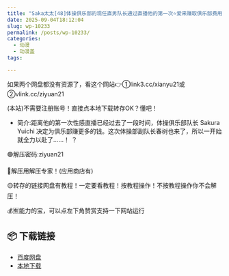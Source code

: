 ```yaml
---
title: "Saka太太[48]体操俱乐部的现任直男队长通过直播他的第一次⭐爱来赚取俱乐部费用！ ！"
date: 2025-09-04T18:12:04
slug: wp-10233
permalink: /posts/wp-10233/
categories:
  - 动漫
  - 动漫盖
tags:

---
```


如果两个网盘都没有资源了，看这个网站👉①link3.cc/xianyu21或②vlink.cc/ziyuan21

(本站)不需要注册账号！直接点本地下载转存OK？懂吧！

*   简介:距离他的第一次性感直播已经过去了一段时间，体操俱乐部队长 Sakura Yuichi 决定为俱乐部赚更多的钱。这次体操部副队长春树也来了，所以一开始就全力以赴了……！ ？

🟢解压密码:ziyuan21

🔵解压用解压专家！(应用商店有)

🟡转存的链接网盘有教程！一定要看教程！按教程操作！不按教程操作你不会解压！

💰🈶能力的宝，可以点左下角赞赏支持一下网站运行

## 📦 下载链接
- [百度网盘](https://blziyuan21.com/pay-download/10233?key=6dcb44018b&down_id=0)
- [本地下载](https://blziyuan21.com/pay-download/10233?key=6dcb44018b&down_id=1)

